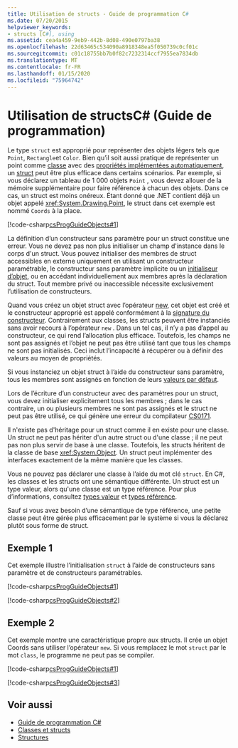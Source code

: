 ```yaml
---
title: Utilisation de structs - Guide de programmation C#
ms.date: 07/20/2015
helpviewer_keywords:
- structs [C#], using
ms.assetid: cea4a459-9eb9-442b-8d08-490e0797ba38
ms.openlocfilehash: 22d63465c534090a8918348ea5f050739c0cf01c
ms.sourcegitcommit: c01c18755bb7b0f82c7232314ccf7955ea7834db
ms.translationtype: MT
ms.contentlocale: fr-FR
ms.lasthandoff: 01/15/2020
ms.locfileid: "75964742"
---
```

# <a name="using-structs-c-programming-guide"></a>Utilisation de structsC# (Guide de programmation)

Le type `struct` est approprié pour représenter des objets légers tels que `Point`, `Rectangle`et `Color`. Bien qu’il soit aussi pratique de représenter un point comme [classe](../../language-reference/keywords/class.md) avec des [propriétés implémentées automatiquement](./auto-implemented-properties.md), un [struct](../../language-reference/keywords/struct.md) peut être plus efficace dans certains scénarios. Par exemple, si vous déclarez un tableau de 1 000 objets `Point` , vous devez allouer de la mémoire supplémentaire pour faire référence à chacun des objets. Dans ce cas, un struct est moins onéreux. Étant donné que .NET contient déjà un objet appelé <xref:System.Drawing.Point>, le struct dans cet exemple est nommé `Coords` à la place.

[!code-csharp[csProgGuideObjects#1](~/samples/snippets/csharp/VS_Snippets_VBCSharp/csProgGuideObjects/CS/Objects.cs#1)]

La définition d’un constructeur sans paramètre pour un struct constitue une erreur. Vous ne devez pas non plus initialiser un champ d'instance dans le corps d'un struct. Vous pouvez initialiser des membres de struct accessibles en externe uniquement en utilisant un constructeur paramétrable, le constructeur sans paramètre implicite ou un [initialiseur d’objet](object-and-collection-initializers.md), ou en accédant individuellement aux membres après la déclaration du struct. Tout membre privé ou inaccessible nécessite exclusivement l’utilisation de constructeurs.

Quand vous créez un objet struct avec l’opérateur [new](../../language-reference/operators/new-operator.md), cet objet est créé et le constructeur approprié est appelé conformément à la [signature du constructeur](constructors.md#constructor-syntax). Contrairement aux classes, les structs peuvent être instanciés sans avoir recours à l’opérateur `new` . Dans un tel cas, il n’y a pas d’appel au constructeur, ce qui rend l’allocation plus efficace. Toutefois, les champs ne sont pas assignés et l’objet ne peut pas être utilisé tant que tous les champs ne sont pas initialisés. Ceci inclut l’incapacité à récupérer ou à définir des valeurs au moyen de propriétés.

Si vous instanciez un objet struct à l’aide du constructeur sans paramètre, tous les membres sont assignés en fonction de leurs [valeurs par défaut](../../language-reference/builtin-types/default-values.md).

Lors de l’écriture d’un constructeur avec des paramètres pour un struct, vous devez initialiser explicitement tous les membres ; dans le cas contraire, un ou plusieurs membres ne sont pas assignés et le struct ne peut pas être utilisé, ce qui génère une erreur du compilateur [CS0171](../../misc/cs0171.md).

Il n'existe pas d'héritage pour un struct comme il en existe pour une classe. Un struct ne peut pas hériter d'un autre struct ou d'une classe ; il ne peut pas non plus servir de base à une classe. Toutefois, les structs héritent de la classe de base <xref:System.Object>. Un struct peut implémenter des interfaces exactement de la même manière que les classes.

Vous ne pouvez pas déclarer une classe à l’aide du mot clé `struct`. En C#, les classes et les structs ont une sémantique différente. Un struct est un type valeur, alors qu'une classe est un type référence. Pour plus d’informations, consultez [types valeur](../../language-reference/keywords/value-types.md) et [types référence](../../language-reference/keywords/reference-types.md).

Sauf si vous avez besoin d’une sémantique de type référence, une petite classe peut être gérée plus efficacement par le système si vous la déclarez plutôt sous forme de struct.

## <a name="example-1"></a>Exemple 1

Cet exemple illustre l’initialisation `struct` à l’aide de constructeurs sans paramètre et de constructeurs paramétrables.

[!code-csharp[csProgGuideObjects#1](~/samples/snippets/csharp/VS_Snippets_VBCSharp/csProgGuideObjects/CS/Objects.cs#1)]

[!code-csharp[csProgGuideObjects#2](~/samples/snippets/csharp/VS_Snippets_VBCSharp/csProgGuideObjects/CS/Objects.cs#2)]

## <a name="example-2"></a>Exemple 2

Cet exemple montre une caractéristique propre aux structs. Il crée un objet Coords sans utiliser l’opérateur `new`. Si vous remplacez le mot `struct` par le mot `class`, le programme ne peut pas se compiler.

[!code-csharp[csProgGuideObjects#1](~/samples/snippets/csharp/VS_Snippets_VBCSharp/csProgGuideObjects/CS/Objects.cs#1)]

[!code-csharp[csProgGuideObjects#3](~/samples/snippets/csharp/VS_Snippets_VBCSharp/csProgGuideObjects/CS/Objects.cs#3)]

## <a name="see-also"></a>Voir aussi

- [Guide de programmation C#](../index.md)
- [Classes et structs](index.md)
- [Structures](structs.md)
